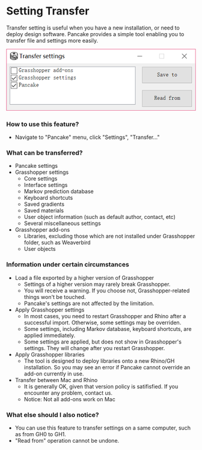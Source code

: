 # Setting Transfer

Transfer setting is useful when you have a new installation, or need to deploy design software. Pancake provides a simple tool enabling you to transfer file and settings more easily.

![](../.gitbook/assets/image.png)

### How to use this feature?

* Navigate to "Pancake" menu, click "Settings", "Transfer..."

### What can be transferred?

* Pancake settings
* Grasshopper settings
  * Core settings
  * Interface settings
  * Markov prediction database
  * Keyboard shortcuts
  * Saved gradients
  * Saved materials
  * User object information \(such as default author, contact, etc\)
  * Several miscellaneous settings
* Grasshopper add-ons
  * Libraries, excluding those which are not installed under Grasshopper folder, such as Weaverbird
  * User objects

### Information under certain circumstances

* Load a file exported by a higher version of Grasshopper
  * Settings of a higher version may rarely break Grasshopper. 
  * You will receive a warning. If you choose not, Grasshopper-related things won't be touched.
  * Pancake's settings are not affected by the limitation.
* Apply Grasshopper settings
  * In most cases, you need to restart Grasshopper and Rhino after a successful import. Otherwise, some settings may be overriden.
  * Some settings, including Markov database, keyboard shortcuts, are applied immediately.
  * Some settings are applied, but does not show in Grasshopper's settings. They will change after you restart Grasshopper.
* Apply Grasshopper libraries
  * The tool is designed to deploy libraries onto a new Rhino/GH installation. So you may see an error if Pancake cannot override an add-on currently in use.
* Transfer between Mac and Rhino
  * It is generally OK, given that version policy is satifisfied. If you encounter any problem, contact us.
  * Notice: Not all add-ons work on Mac

### What else should I also notice?

* You can use this feature to transfer settings on a same computer, such as from GH0 to GH1.
* "Read from" operation cannot be undone.

